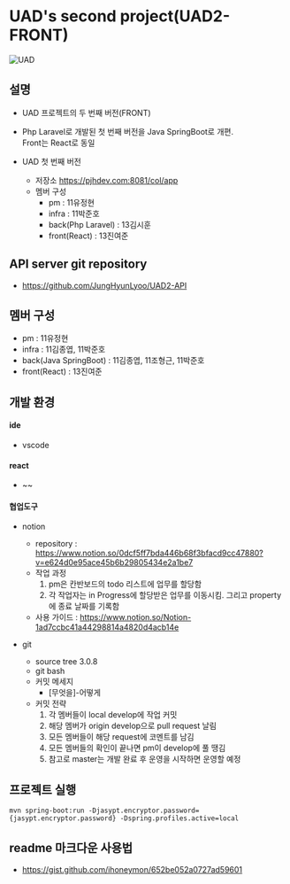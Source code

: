UAD's second project(UAD2-FRONT)
====
![UAD](https://user-images.githubusercontent.com/47667821/64473706-fb272880-d1a4-11e9-88a8-9fbfbb133038.png)

설명
----
- UAD 프로젝트의 두 번째 버전(FRONT)
 
- Php Laravel로 개발된 첫 번째 버전을 Java SpringBoot로 개편. 
<br>Front는 React로 동일
    
- UAD 첫 번째 버전    
    - 저장소
        https://pjhdev.com:8081/col/app
    - 멤버 구성 
        - pm : 11유정현
        - infra : 11박준호 
        - back(Php Laravel) : 13김시훈
        - front(React) : 13진여준

API server git repository
----
- https://github.com/JungHyunLyoo/UAD2-API


멤버 구성
----
- pm : 11유정현
- infra : 11김종엽, 11박준호 
- back(Java SpringBoot) : 11김종엽, 11조형근, 11박준호
- front(React) : 13진여준

개발 환경
----
#### ide
- vscode
#### react
- ~~
#### 협업도구
- notion
    - repository : https://www.notion.so/0dcf5ff7bda446b68f3bfacd9cc47880?v=e624d0e95ace45b6b29805434e2a1be7
    - 작업 과정
        1. pm은 칸반보드의 todo 리스트에 업무를 할당함
        2. 각 작업자는 in Progress에 할당받은 업무를 이동시킴. 그리고 property에 종료 날짜를 기록함
    - 사용 가이드 : https://www.notion.so/Notion-1ad7ccbc41a44298814a4820d4acb14e
    
- git
    - source tree 3.0.8
    - git bash
    - 커밋 메세지
        - [무엇을]-어떻게
    - 커밋 전략
        1. 각 멤버들이 local develop에 작업 커밋
        2. 해당 멤버가 origin develop으로 pull request 날림
        3. 모든 멤버들이 해당 request에 코멘트를 남김
        4. 모든 멤버들의 확인이 끝나면 pm이 develop에 풀 땡김
        5. 참고로 master는 개발 완료 후 운영을 시작하면 운영할 예정
                                        
프로젝트 실행
----
    mvn spring-boot:run -Djasypt.encryptor.password={jasypt.encryptor.password} -Dspring.profiles.active=local
 
readme 마크다운 사용법
----
- https://gist.github.com/ihoneymon/652be052a0727ad59601

